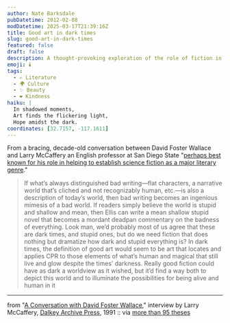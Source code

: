 ```yaml
---
author: Nate Barksdale
pubDatetime: 2012-02-08
modDatetime: 2025-03-17T21:39:16Z
title: Good art in dark times
slug: good-art-in-dark-times
featured: false
draft: false
description: A thought-provoking exploration of the role of fiction in reflecting and transcending the darkness of our times.
emoji: 🕯️
tags:
  - ✍️ Literature
  - 🌍 Culture
  - ✨ Beauty
  - ❤️ Kindness
haiku: |
  In shadowed moments,  
  Art finds the flickering light,  
  Hope amidst the dark.
coordinates: [32.7157, -117.1611]
---
```


From a bracing, decade-old conversation between David Foster Wallace and Larry McCaffery an English professor at San Diego State "[perhaps best known for his role in helping to establish science fiction as a major literary genre](http://en.wikipedia.org/wiki/Larry_McCaffery)."

> If what’s always distinguished bad writing—flat characters, a narrative world that’s cliched and not recognizably human, etc.—is also a description of today’s world, then bad writing becomes an ingenious mimesis of a bad world. If readers simply believe the world is stupid and shallow and mean, then Ellis can write a mean shallow stupid novel that becomes a mordant deadpan commentary on the badness of everything. Look man, we’d probably most of us agree that these are dark times, and stupid ones, but do we need fiction that does nothing but dramatize how dark and stupid everything is? In dark times, the definition of good art would seem to be art that locates and applies CPR to those elements of what’s human and magical that still live and glow despite the times’ darkness. Really good fiction could have as dark a worldview as it wished, but it’d find a way both to depict this world and to illuminate the possibilities for being alive and human in it

---

from "[A Conversation with David Foster Wallace](https://www.google.com/search?q=%22A%20Conversation%20with%20David%20Foster%20Wallace%22%20dalkeyarchive.com)," interview by Larry McCaffery, [Dalkey Archive Press](https://www.google.com/search?q=%22Dalkey%20Archive%20Press%22%20dalkeyarchive.com), 1991 :: via [more than 95 theses](http://web.archive.org/web/20130113000431/http://ayjay.tumblr.com/post/17207284764/if-whats-always-distinguished-bad-writing-flat)
